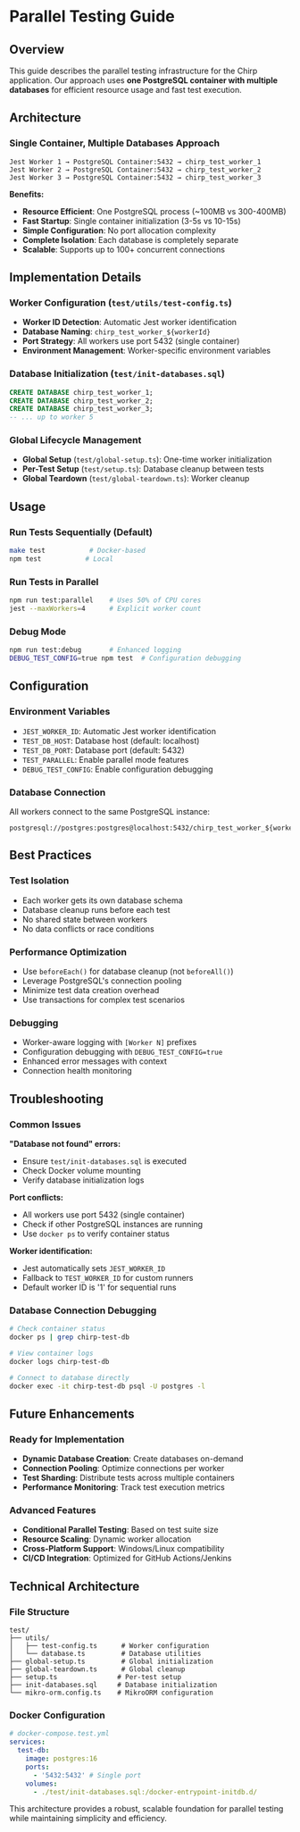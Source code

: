 # Parallel Testing Guide

## Overview

This guide describes the parallel testing infrastructure for the Chirp application. Our approach uses **one PostgreSQL container with multiple databases** for efficient resource usage and fast test execution.

## Architecture

### Single Container, Multiple Databases Approach

```
Jest Worker 1 → PostgreSQL Container:5432 → chirp_test_worker_1
Jest Worker 2 → PostgreSQL Container:5432 → chirp_test_worker_2
Jest Worker 3 → PostgreSQL Container:5432 → chirp_test_worker_3
```

**Benefits:**

- **Resource Efficient**: One PostgreSQL process (~100MB vs 300-400MB)
- **Fast Startup**: Single container initialization (3-5s vs 10-15s)
- **Simple Configuration**: No port allocation complexity
- **Complete Isolation**: Each database is completely separate
- **Scalable**: Supports up to 100+ concurrent connections

## Implementation Details

### Worker Configuration (`test/utils/test-config.ts`)

- **Worker ID Detection**: Automatic Jest worker identification
- **Database Naming**: `chirp_test_worker_${workerId}`
- **Port Strategy**: All workers use port 5432 (single container)
- **Environment Management**: Worker-specific environment variables

### Database Initialization (`test/init-databases.sql`)

```sql
CREATE DATABASE chirp_test_worker_1;
CREATE DATABASE chirp_test_worker_2;
CREATE DATABASE chirp_test_worker_3;
-- ... up to worker 5
```

### Global Lifecycle Management

- **Global Setup** (`test/global-setup.ts`): One-time worker initialization
- **Per-Test Setup** (`test/setup.ts`): Database cleanup between tests
- **Global Teardown** (`test/global-teardown.ts`): Worker cleanup

## Usage

### Run Tests Sequentially (Default)

```bash
make test           # Docker-based
npm test           # Local
```

### Run Tests in Parallel

```bash
npm run test:parallel    # Uses 50% of CPU cores
jest --maxWorkers=4      # Explicit worker count
```

### Debug Mode

```bash
npm run test:debug       # Enhanced logging
DEBUG_TEST_CONFIG=true npm test  # Configuration debugging
```

## Configuration

### Environment Variables

- `JEST_WORKER_ID`: Automatic Jest worker identification
- `TEST_DB_HOST`: Database host (default: localhost)
- `TEST_DB_PORT`: Database port (default: 5432)
- `TEST_PARALLEL`: Enable parallel mode features
- `DEBUG_TEST_CONFIG`: Enable configuration debugging

### Database Connection

All workers connect to the same PostgreSQL instance:

```
postgresql://postgres:postgres@localhost:5432/chirp_test_worker_${workerId}
```

## Best Practices

### Test Isolation

- Each worker gets its own database schema
- Database cleanup runs before each test
- No shared state between workers
- No data conflicts or race conditions

### Performance Optimization

- Use `beforeEach()` for database cleanup (not `beforeAll()`)
- Leverage PostgreSQL's connection pooling
- Minimize test data creation overhead
- Use transactions for complex test scenarios

### Debugging

- Worker-aware logging with `[Worker N]` prefixes
- Configuration debugging with `DEBUG_TEST_CONFIG=true`
- Enhanced error messages with context
- Connection health monitoring

## Troubleshooting

### Common Issues

**"Database not found" errors:**

- Ensure `test/init-databases.sql` is executed
- Check Docker volume mounting
- Verify database initialization logs

**Port conflicts:**

- All workers use port 5432 (single container)
- Check if other PostgreSQL instances are running
- Use `docker ps` to verify container status

**Worker identification:**

- Jest automatically sets `JEST_WORKER_ID`
- Fallback to `TEST_WORKER_ID` for custom runners
- Default worker ID is '1' for sequential runs

### Database Connection Debugging

```bash
# Check container status
docker ps | grep chirp-test-db

# View container logs
docker logs chirp-test-db

# Connect to database directly
docker exec -it chirp-test-db psql -U postgres -l
```

## Future Enhancements

### Ready for Implementation

- **Dynamic Database Creation**: Create databases on-demand
- **Connection Pooling**: Optimize connections per worker
- **Test Sharding**: Distribute tests across multiple containers
- **Performance Monitoring**: Track test execution metrics

### Advanced Features

- **Conditional Parallel Testing**: Based on test suite size
- **Resource Scaling**: Dynamic worker allocation
- **Cross-Platform Support**: Windows/Linux compatibility
- **CI/CD Integration**: Optimized for GitHub Actions/Jenkins

## Technical Architecture

### File Structure

```
test/
├── utils/
│   ├── test-config.ts      # Worker configuration
│   └── database.ts         # Database utilities
├── global-setup.ts         # Global initialization
├── global-teardown.ts      # Global cleanup
├── setup.ts               # Per-test setup
├── init-databases.sql     # Database initialization
└── mikro-orm.config.ts    # MikroORM configuration
```

### Docker Configuration

```yaml
# docker-compose.test.yml
services:
  test-db:
    image: postgres:16
    ports:
      - '5432:5432' # Single port
    volumes:
      - ./test/init-databases.sql:/docker-entrypoint-initdb.d/
```

This architecture provides a robust, scalable foundation for parallel testing while maintaining simplicity and efficiency.
